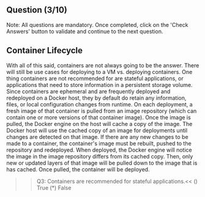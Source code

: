 ## Question (3/10)

Note: All questions are mandatory. Once completed, click on the 'Check Answers' button to validate and continue to the next question.

## Container Lifecycle

With all of this said, containers are not always going to be the answer. There will still be use cases for deploying to a VM vs. deploying containers. One thing containers are not recommended for are stateful applications, or applications that need to store information in a persistent storage volume. Since containers are ephemeral and are frequently deployed and redeployed on a Docker host, they by default do retain any information, files, or local configuration changes from runtime. On each deployment, a fresh image of that container is pulled from an image repository (which can contain one or more versions of that container image). Once the image is pulled, the Docker engine on the host will cache a copy of the image. The Docker host will use the cached copy of an image for deployments until changes are detected on that image. If there are any new changes to be made to a container, the container's image must be rebuilt, pushed to the repository and redeployed. When deployed, the Docker engine will notice the image in the image repository differs from its cached copy. Then, only new or updated layers of that image will be pulled down to the image that is has cached. Once pulled, the container will be deployed.


>>Q3: Containers are recommended for stateful applications.<<
() True
(*) False
